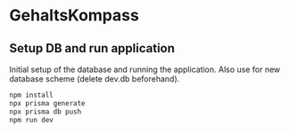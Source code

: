 # GehaltsKompass

## Setup DB and run application

Initial setup of the database and running the application.
Also use for new database scheme (delete dev.db beforehand).

```bash
npm install
npx prisma generate
npx prisma db push
npm run dev
```
